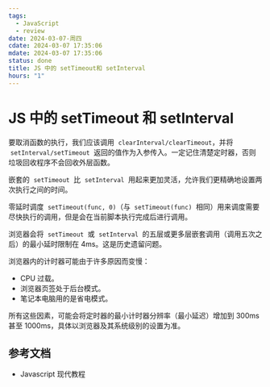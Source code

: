 ```yaml
---
tags:
  - JavaScript
  - review
date: 2024-03-07-周四
cdate: 2024-03-07 17:35:06
mdate: 2024-03-07 17:35:06
status: done
title: JS 中的 setTimeout和 setInterval
hours: "1"
---
```


# JS 中的 setTimeout 和 setInterval

要取消函数的执行，我们应该调用  `clearInterval/clearTimeout`，并将  `setInterval/setTimeout`  返回的值作为入参传入。一定记住清楚定时器，否则垃圾回收程序不会回收外层函数。

嵌套的  `setTimeout`  比  `setInterval`  用起来更加灵活，允许我们更精确地设置两次执行之间的时间。

零延时调度  `setTimeout(func, 0)`（与  `setTimeout(func)`  相同）用来调度需要尽快执行的调用，但是会在当前脚本执行完成后进行调用。

浏览器会将  `setTimeout`  或  `setInterval`  的五层或更多层嵌套调用（调用五次之后）的最小延时限制在 4ms。这是历史遗留问题。

浏览器内的计时器可能由于许多原因而变慢：

- CPU 过载。
- 浏览器页签处于后台模式。
- 笔记本电脑用的是省电模式。

所有这些因素，可能会将定时器的最小计时器分辨率（最小延迟）增加到 300ms 甚至 1000ms，具体以浏览器及其系统级别的设置为准。

## 参考文档

- Javascript 现代教程
